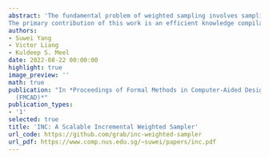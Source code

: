 ```yaml
---
abstract: 'The fundamental problem of weighted sampling involves sampling of satisfying assignments of Boolean formulas, which specify sampling sets, and according to distributions defined by pre-specified weight functions to weight functions. The tight integration of sampling routines in various applications has highlighted the need for samplers to be incremental, i.e., samplers are expected to handle updates to weight functions. 
The primary contribution of this work is an efficient knowledge compilation-based weighted sampler, INC, designed for incremental sampling. INC builds on top of the recently proposed knowledge compilation language, OBDD[AND], and is accompanied by rigorous theoretical guarantees. Our extensive experiments demonstrate that INC is faster than state-of-the-art approach for majority of the evaluation. In particular, we observed a median of 1.69X runtime improvement over the prior state-of-the-art approach.'
authors:
- Suwei Yang
- Victor Liang
- Kuldeep S. Meel
date: 2022-08-22 00:00:00
highlight: true
image_preview: ''
math: true
publication: "In *Proceedings of Formal Methods in Computer-Aided Design
  (FMCAD)*"
publication_types:
- '1'
selected: true
title: 'INC: A Scalable Incremental Weighted Sampler'
url_code: https://github.com/grab/inc-weighted-sampler
url_pdf: https://www.comp.nus.edu.sg/~suwei/papers/inc.pdf
---
```


